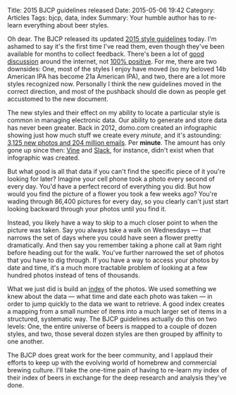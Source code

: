 Title: 2015 BJCP guidelines released
Date: 2015-05-06 19:42
Category: Articles
Tags: bjcp, data, index
Summary: Your humble author has to re-learn everything about beer styles.

Oh dear. The BJCP released its updated [2015 style guidelines](http://bjcp.org/docs/2015_Guidelines_Beer.pdf) today. I'm ashamed to say it's the first time I've read them, even though they've been available for months to collect feedback. There's been a lot of [good discussion](https://www.homebrewersassociation.org/forum/index.php?topic=23082.0) around the internet, not [100% positive](http://www.beeradvocate.com/community/threads/2015-bjcp-style-guidelines-released.288738/). For me, there are two downsides: One, most of the styles I enjoy have moved (so my beloved 14b American IPA has become 21a American IPA), and two, there are a lot more styles recognized now. Personally I think the new guidelines moved in the correct direction, and most of the pushback should die down as people get accustomed to the new document.

The new styles and their effect on my ability to locate a particular style is common in managing electronic data. Our ability to generate and store data has never been greater. Back in 2012, domo.com created an infographic showing just how much stuff we create every *minute*, and it's astounding: [3,125 new photos and 204 million emails](https://www.domo.com/blog/2012/06/how-much-data-is-created-every-minute/). Per **minute**. The amount has only gone up since then: [Vine](http://vine.co) and [Slack](http://slack.com), for instance, didn't exist when that infographic was created.

But what good is all that data if you can't find the specific piece of it you're looking for later? Imagine your cell phone took a photo every second of every day. You'd have a perfect record of everything you did. But how would you find the picture of a flower you took a few weeks ago? You're wading through 86,400 pictures for every day, so you clearly can't just start looking backward through your photos until you find it.

Instead, you likely have a way to skip to a much closer point to when the picture was taken. Say you always take a walk on Wednesdays &mdash; that narrows the set of days where you could have seen a flower pretty dramatically. And then say you remember taking a phone call at 9am right before heading out for the walk. You've further narrowed the set of photos that you have to dig through. If you have a way to access your photos by date and time, it's a much more tractable problem of looking at a few hundred photos instead of tens of thousands.

What we just did is build an [index](http://en.wikipedia.org/wiki/Database_index) of the photos. We used something we knew about the data &mdash; what time and date each photo was taken &mdash; in order to jump quickly to the data we want to retrieve. A good index creates a mapping from a small number of items into a much larger set of items in a structured, systematic way. The BJCP guidelines actually do this on two levels: One, the entire universe of beers is mapped to a couple of dozen styles, and two, those several dozen styles are then grouped by affinity to one another.

The BJCP does great work for the beer community, and I applaud their efforts to keep up with the evolving world of homebrew and commercial brewing culture. I'll take the one-time pain of having to re-learn my index of their index of beers in exchange for the deep research and analysis they've done.